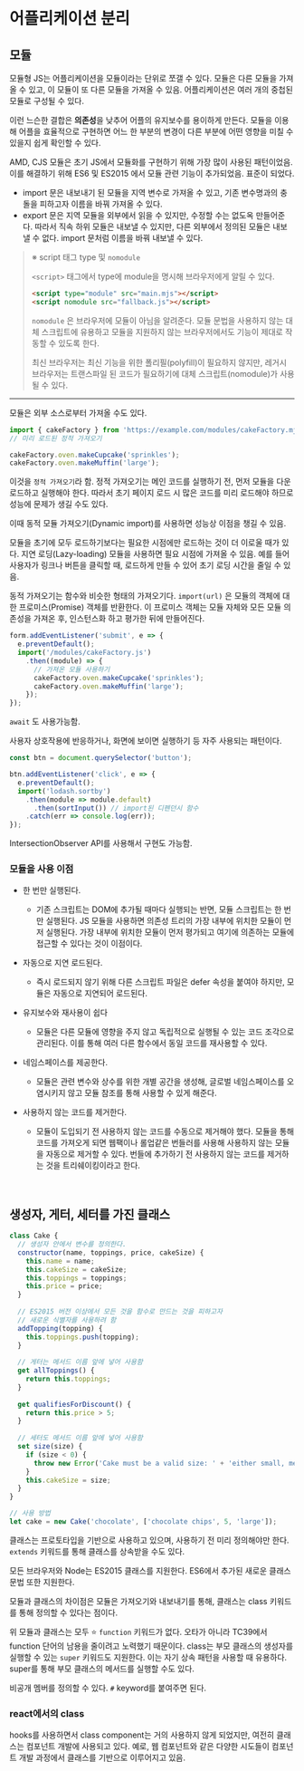 # 어플리케이션 분리

## 모듈

모듈형 JS는 어플리케이션을 모듈이라는 단위로 쪼갤 수 있다. 모듈은 다른 모듈을 가져올 수 있고, 이 모듈이 또 다른 모듈을 가져올 수 있음. 어플리케이션은 여러 개의 중첩된 모듈로 구성될 수 있다.

이런 느슨한 결합은 **의존성**을 낮추어 어플의 유지보수를 용이하게 만든다. 모듈을 이용해 어플을 효율적으로 구현하면 어느 한 부분의 변경이 다른 부분에 어떤 영향을 미칠 수 있을지 쉽게 확인할 수 있다.

AMD, CJS 모듈은 초기 JS에서 모듈화를 구현하기 위해 가장 많이 사용된 패턴이었음. 이를 해결하기 위해 ES6 및 ES2015 에서 모듈 관련 기능이 추가되었음. 표준이 되었다.

- import 문은 내보내기 된 모듈을 지역 변수로 가져올 수 있고, 기존 변수명과의 충돌을 피하고자 이름을 바꿔 가져올 수 있다.
- export 문은 지역 모듈을 외부에서 읽을 수 있지만, 수정할 수는 없도옥 만들어준다. 따라서 직속 하위 모듈은 내보낼 수 있지만, 다른 외부에서 정의된 모듈은 내보낼 수 없다. import 문처럼 이름을 바꿔 내보낼 수 있다.

> ※ script 태그 type 및 `nomodule`
>
> `<script>` 태그에서 type에 module을 명시해 브라우저에게 알릴 수 있다.
>
> ```html
> <script type="module" src="main.mjs"></script>
> <script nomodule src="fallback.js"></script>
> ```
>
> `nomodule` 은 브라우저에 모듈이 아님을 알려준다. 모듈 문법을 사용하지 않는 대체 스크립트에 유용하고 모듈을 지원하지 않는 브라우저에서도 기능이 제대로 작동할 수 있도록 한다.
>
> 최신 브라우저는 최신 기능을 위한 폴리필(polyfill)이 필요하지 않지만, 레거시 브라우저는 트랜스파일 된 코드가 필요하기에 대체 스크립트(nomodule)가 사용될 수 있다.

---

모듈은 외부 소스로부터 가져올 수도 있다.

```js
import { cakeFactory } from 'https://example.com/modules/cakeFactory.mjs';
// 미리 로드된 정적 가져오기

cakeFactory.oven.makeCupcake('sprinkles');
cakeFactory.oven.makeMuffin('large');
```

이것을 `정적 가져오기`라 함. 정적 가져오기는 메인 코드를 실행하기 전, 먼저 모듈을 다운로드하고 실행해야 한다. 따라서 초기 페이지 로드 시 많은 코드를 미리 로드해야 하므로 성능에 문제가 생길 수도 있다.

이때 동적 모듈 가져오기(Dynamic import)를 사용하면 성능상 이점을 챙길 수 있음.

모듈을 초기에 모두 로드하기보다는 필요한 시점에만 로드하는 것이 더 이로울 때가 있다. 지연 로딩(Lazy-loading) 모듈을 사용하면 필요 시점에 가져올 수 있음. 예를 들어 사용자가 링크나 버튼을 클릭할 때, 로드하게 만들 수 있어 초기 로딩 시간을 줄일 수 있음.

동적 가져오기는 함수와 비슷한 형태의 가져오기다. `import(url)` 은 모듈의 객체에 대한 프로미스(Promise) 객체를 반환한다. 이 프로미스 객체는 모듈 자체와 모든 모듈 의존성을 가져온 후, 인스턴스화 하고 평가한 뒤에 만들어진다.

```js
form.addEventListener('submit', e => {
  e.preventDefault();
  import('/modules/cakeFactory.js')
  	.then((module) => {
      // 가져온 모듈 사용하기
      cakeFactory.oven.makeCupcake('sprinkles');
      cakeFactory.oven.makeMuffin('large');
    });
});
```

`await` 도 사용가능함.

사용자 상호작용에 반응하거나, 화면에 보이면 실행하기 등 자주 사용되는 패턴이다.

```js
const btn = document.querySelector('button');

btn.addEventListener('click', e => {
  e.preventDefault();
  import('lodash.sortby')
    .then(module => module.default)
	  .then(sortInput()) // import된 디펜던시 함수
    .catch(err => console.log(err));
});
```

IntersectionObserver API를 사용해서 구현도 가능함.

### 모듈을 사용 이점

- 한 번만 실행된다.
  - 기존 스크립트는 DOM에 추가될 때마다 실행되는 반면, 모듈 스크립트는 한 번만 실행된다. JS 모듈을 사용하면 의존성 트리의 가장 내부에 위치한 모듈이 먼저 실행된다. 가장 내부에 위치한 모듈이 먼저 평가되고 여기에 의존하는 모듈에 접근할 수 있다는 것이 이점이다.
- 자동으로 지연 로드된다.
  - 즉시 로드되지 않기 위해 다른 스크립트 파일은 defer 속성을 붙여야 하지만, 모듈은 자동으로 지연되어 로드된다.
- 유지보수와 재사용이 쉽다
  - 모듈은 다른 모듈에 영향을 주지 않고 독립적으로 실행될 수 있는 코드 조각으로 관리된다. 이를 통해 여러 다른 함수에서 동일 코드를 재사용할 수 있다.
- 네임스페이스를 제공한다.
  - 모듈은 관련 변수와 상수를 위한 개별 공간을 생성해, 글로벌 네임스페이스를 오염시키지 않고 모듈 참조를 통해 사용할 수 있게 해준다.
  
- 사용하지 않는 코드를 제거한다.
  - 모듈이 도입되기 전 사용하지 않는 코드를 수동으로 제거해야 했다. 모듈을 통해 코드를 가져오게 되면 웹팩이나 롤업같은 번들러를 사용해 사용하지 않는 모듈을 자동으로 제거할 수 있다. 번들에 추가하기 전 사용하지 않는 코드를 제거하는 것을 트리쉐이킹이라고 한다.
  

<br/>

## 생성자, 게터, 세터를 가진 클래스

```js
class Cake {
  // 생성자 안에서 변수를 정의한다.
  constructor(name, toppings, price, cakeSize) {
    this.name = name;
    this.cakeSize = cakeSize;
    this.toppings = toppings;
    this.price = price;
  }
  
  // ES2015 버전 이상에서 모든 것을 함수로 만드는 것을 피하고자
  // 새로운 식별자를 사용하려 함
  addTopping(topping) {
    this.toppings.push(topping);
  }
  
  // 게터는 메서드 이름 앞에 넣어 사용함
  get allToppings() {
    return this.toppings;
  }
  
  get qualifiesForDiscount() {
    return this.price > 5;
  }
  
  // 세터도 메서드 이름 앞에 넣어 사용함
  set size(size) {
    if (size < 0) {
      throw new Error('Cake must be a valid size: ' + 'either small, medium or large');
    }
    this.cakeSize = size;
  }
}

// 사용 방법
let cake = new Cake('chocolate', ['chocolate chips', 5, 'large']);
```

클래스는 프로토타입을 기반으로 사용하고 있으며, 사용하기 전 미리 정의해야만 한다. `extends` 키워드를 통해 클래스를 상속받을 수도 있다.

모든 브라우저와 Node는 ES2015 클래스를 지원한다. ES6에서 추가된 새로운 클래스 문법 또한 지원한다.

모듈과 클래스의 차이점은 모듈은 가져오기와 내보내기를 통해, 클래스는 class 키워드를 통해 정의할 수 있다는 점이다.

위 모듈과 클래스는 모두 ⭐️ `function` 키워드가 없다. 오타가 아니라 TC39에서 function 단어의 남용을 줄이려고 노력했기 때문이다. class는 부모 클래스의 생성자를 실행할 수 있는 `super` 키워드도 지원한다. 이는 자기 상속 패턴을 사용할 때 유용하다. super를 통해 부모 클래스의 메서드를 실행할 수도 있다.

비공개 멤버를 정의할 수 있다. `#` keyword를 붙여주면 된다.



### react에서의 class

hooks를 사용하면서 class component는 거의 사용하지 않게 되었지만, 여전히 클래스는 컴포넌트 개발에 사용되고 있다. 예로, 웹 컴포넌트와 같은 다양한 시도들이 컴포넌트 개발 과정에서 클래스를 기반으로 이루어지고 있음.
